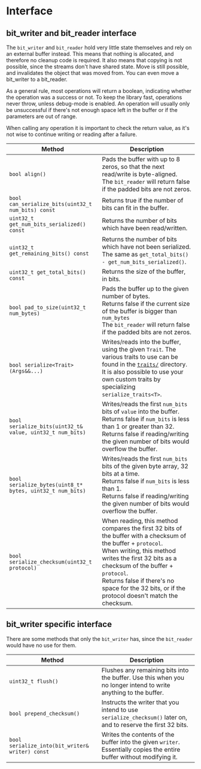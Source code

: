 # Interface


## bit_writer and bit_reader interface
The `bit_writer` and `bit_reader` hold very little state themselves and rely on an external buffer instead. This means that nothing is allocated, and therefore no cleanup code is required. It also means that copying is not possible, since the streams don't have shared state. Move is still possible, and invalidates the object that was moved from. You can even move a bit_writer to a bit_reader.

As a general rule, most operations will return a boolean, indicating whether the operation was a success or not. To keep the library fast, operations never throw, unless debug-mode is enabled. An operation will usually only be unsuccessful if there's not enough space left in the buffer or if the parameters are out of range.

When calling any operation it is important to check the return value, as it's not wise to continue writing or reading after a failure.

| Method | Description |
| --- | --- |
| `bool align()` | Pads the buffer with up to 8 zeros, so that the next read/write is byte-aligned.<br/>The `bit_reader` will return false if the padded bits are not zeros. |
| `bool can_serialize_bits(uint32_t num_bits) const` | Returns true if the number of bits can fit in the buffer. |
| `uint32_t get_num_bits_serialized() const` | Returns the number of bits which have been read/written. |
| `uint32_t get_remaining_bits() const` | Returns the number of bits which have not been serialized.<br/>The same as `get_total_bits() - get_num_bits_serialized()`. |
| `uint32_t get_total_bits() const` | Returns the size of the buffer, in bits. |
| `bool pad_to_size(uint32_t num_bytes)` | Pads the buffer up to the given number of bytes.<br/>Returns false if the current size of the buffer is bigger than `num_bytes`<br/>The `bit_reader` will return false if the padded bits are not zeros. |
| `bool serialize<Trait>(Args&&...)` | Writes/reads into the buffer, using the given `Trait`. The various traits to use can be found in the [`traits/`](https://github.com/KredeGC/BitStream/tree/master/include/bitstream/traits/) directory.<br/>It is also possible to use your own custom traits by specializing `serialize_traits<T>`. |
| `bool serialize_bits(uint32_t& value, uint32_t num_bits)` | Writes/reads the first `num_bits` bits of `value` into the buffer.<br/>Returns false if `num_bits` is less than 1 or greater than 32.<br/>Returns false if reading/writing the given number of bits would overflow the buffer. |
| `bool serialize_bytes(uint8_t* bytes, uint32_t num_bits)` | Writes/reads the first `num_bits` bits of the given byte array, 32 bits at a time.<br/>Returns false if `num_bits` is less than 1.<br/>Returns false if reading/writing the given number of bits would overflow the buffer. |
| `bool serialize_checksum(uint32_t protocol)` | When reading, this method compares the first 32 bits of the buffer with a checksum of the buffer + `protocol`.<br/>When writing, this method writes the first 32 bits as a checksum of the buffer + `protocol`.<br/>Returns false if there's no space for the 32 bits, or if the protocol doesn't match the checksum. |

## bit_writer specific interface
There are some methods that only the `bit_writer` has, since the `bit_reader` would have no use for them.

| Method | Description |
| --- | --- |
| `uint32_t flush()` | Flushes any remaining bits into the buffer. Use this when you no longer intend to write anything to the buffer. |
| `bool prepend_checksum()` | Instructs the writer that you intend to use `serialize_checksum()` later on, and to reserve the first 32 bits. |
| `bool serialize_into(bit_writer& writer) const` | Writes the contents of the buffer into the given `writer`. Essentially copies the entire buffer without modifying it. |